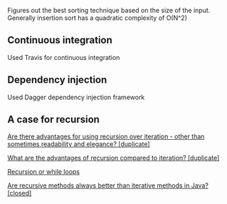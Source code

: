 

Figures out the best sorting technique based on the size of the input.
Generally insertion sort has a quadratic complexity of O(N^2)


## Continuous integration
Used Travis for continuous integration

## Dependency injection
Used Dagger dependency injection framework



## A case for recursion

[Are there advantages for using recursion over iteration - other than sometimes readability and elegance? [duplicate]](https://softwareengineering.stackexchange.com/questions/242889/are-there-advantages-for-using-recursion-over-iteration-other-than-sometimes-r)

[What are the advantages of recursion compared to iteration? [duplicate]](https://softwareengineering.stackexchange.com/questions/234962/what-are-the-advantages-of-recursion-compared-to-iteration)

[Recursion or while loops](https://softwareengineering.stackexchange.com/questions/182314/recursion-or-while-loops)


[Are recursive methods always better than iterative methods in Java? [closed]](https://stackoverflow.com/questions/15346774/are-recursive-methods-always-better-than-iterative-methods-in-java)